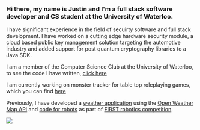 ### Hi there, my name is Justin and I'm a full stack software developer and CS student at the University of Waterloo.
I have significant experience in the field of secuirty software and full stack development. I have worked on a cutting edge hardware security module, a cloud based public key management solution targeting the automotive industry and added support for post quantum cryptography libraries to a Java SDK.

I am a member of the Computer Science Club at the University of Waterloo, to see the code I have written, [click here](https://git.csclub.uwaterloo.ca/jtoft?tab=activity)

I am currently working on monster tracker for table top roleplaying games, which you can find [here](https://github.com/Zinka010/dnd-monster-tracker)

Previously, I have developed a [weather application](https://github.com/Zinka010/Climatonix) using the [Open Weather Map API](https://openweathermap.org/api) and [code for robots](https://github.com/FRC2706/2020-2706-Robot-Code) as part of [FIRST robotics competition](https://www.firstinspires.org/robotics/frc). 

![](https://komarev.com/ghpvc/?username=Zinka010)
